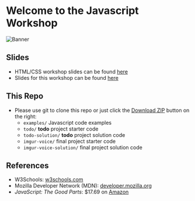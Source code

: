 Welcome to the Javascript Workshop
==================================

![Banner](http://i.imgur.com/kOI9E1s.jpg)

## Slides ##

+ HTML/CSS workshop slides can be found [here](https://docs.google.com/presentation/d/1eOFjNNqW1eT8KsMtVej-3Z_SAeNdvm39lXawj2jfqZM/edit#slide=id.gbb3433bc3_1_7)
+ Slides for this workshop can be found [here](https://docs.google.com/presentation/d/1rf9F-waNPT0V0ntWZXqtapn7_077GMi1nZ293uOpZXo/edit?usp=sharing)


## This Repo ##

+ Please use git to clone this repo or just click the [Download ZIP](https://github.com/TakLee96/js-workshop/archive/master.zip) button on the right:
	- `examples/` Javascript code examples
	- `todo/` **todo** project starter code 
	- `todo-solution/` **todo** project solution code
	- `imgur-voice/` final project starter code
	- `imgur-voice-solution/` final project solution code


## References ##

+ W3Schools: [w3schools.com](http://www.w3schools.com/jsref/)
+ Mozilla Developer Network (MDN): [developer.mozilla.org](https://developer.mozilla.org/en-US/)
+ *JavaScript: The Good Parts*: $17.69 on [Amazon](http://www.amazon.com/JavaScript-Good-Parts-Douglas-Crockford/dp/0596517742)
